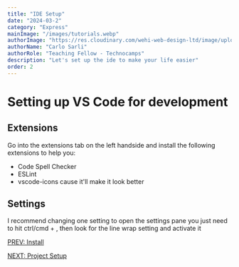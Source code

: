 ```yaml
---
title: "IDE Setup"
date: "2024-03-2"
category: "Express"
mainImage: "/images/tutorials.webp"
authorImage: "https://res.cloudinary.com/wehi-web-design-ltd/image/upload/v1698242293/carlosarli.com/photo/image0.jpg"
authorName: "Carlo Sarli"
authorRole: "Teaching Fellow - Technocamps"
description: "Let's set up the ide to make your life easier"
order: 2
---
```


# Setting up VS Code for development 

## Extensions

Go into the extensions tab on the left handside and install the following extensions to help you:
- Code Spell Checker
- ESLint
- vscode-icons cause it'll make it look better 


## Settings

I recommend changing one setting to open the settings pane you just need to hit ctrl/cmd + , then look for the line wrap setting and activate it


[PREV: Install](./tutorials/express/install)

[NEXT: Project Setup](./tutorials/express/getting-started)
